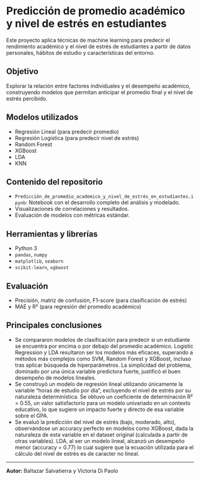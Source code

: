 # Predicción de promedio académico y nivel de estrés en estudiantes

Este proyecto aplica técnicas de machine learning para predecir el rendimiento académico y el nivel de estrés de estudiantes a partir de datos personales, hábitos de estudio y características del entorno.

## Objetivo

Explorar la relación entre factores individuales y el desempeño académico, construyendo modelos que permitan anticipar el promedio final y el nivel de estrés percibido.

## Modelos utilizados

- Regresión Lineal (para predecir promedio)
- Regresión Logística (para predecir nivel de estrés)
- Random Forest
- XGBoost
- LDA
- KNN

## Contenido del repositorio

- `Predicción_de_promedio_academico_y_nivel_de_estrés_en_estudiantes.ipynb`: Notebook con el desarrollo completo del análisis y modelado.
- Visualizaciones de correlaciones y resultados.
- Evaluación de modelos con métricas estándar.

## Herramientas y librerías

- Python 3  
- `pandas`, `numpy`  
- `matplotlib`, `seaborn`  
- `scikit-learn`, `xgboost`

## Evaluación

- Precisión, matriz de confusión, F1-score (para clasificación de estrés)  
- MAE y R² (para regresión del promedio académico)

## Principales conclusiones

- Se compararon modelos de clasificación para predecir si un estudiante se encuentra por encima o por debajo del promedio académico. Logistic Regression y LDA resultaron ser los modelos más eficaces, superando a métodos más complejos como SVM, Random Forest y XGBoost, incluso tras aplicar búsqueda de hiperparámetros. La simplicidad del problema, dominado por una única variable predictora fuerte, justificó el buen desempeño de modelos lineales.
- Se construyó un modelo de regresión lineal utilizando únicamente la variable “horas de estudio por día”, excluyendo el nivel de estrés por su naturaleza determinística. Se obtuvo un coeficiente de determinación R² = 0.55, un valor satisfactorio para un modelo univariado en un contexto educativo, lo que sugiere un impacto fuerte y directo de esa variable sobre el GPA.
- Se evaluó la predicción del nivel de estrés (bajo, moderado, alto), observándose un accuracy perfecto en modelos como XGBoost, dada la naturaleza de esta variable en el dataset original (calculada a partir de otras variables). LDA, al ser un modelo lineal, alcanzó un desempeño menor (accuracy = 0.77) lo cual sugiere que la ecuación utilizada para el cálculo del nivel de estrés es de caracter no lineal.

---

**Autor:** Baltazar Salvatierra  y Victoria Di Paolo
